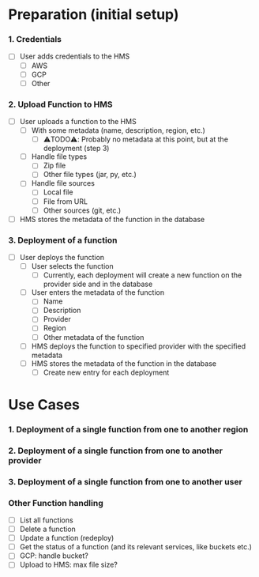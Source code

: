 
# Preparation (initial setup)

### 1. Credentials

- [ ] User adds credentials to the HMS
  - [ ] AWS
  - [ ] GCP
  - [ ] Other

### 2. Upload Function to HMS

- [ ] User uploads a function to the HMS
  - [ ] With some metadata (name, description, region, etc.)
    - [ ] ⚠️️TODO⚠️: Probably no metadata at this point, but at the deployment (step 3)
  - [ ] Handle file types
    - [ ] Zip file
    - [ ] Other file types (jar, py, etc.)
  - [ ] Handle file sources
    - [ ] Local file
    - [ ] File from URL
    - [ ] Other sources (git, etc.)
- [ ] HMS stores the metadata of the function in the database

### 3. Deployment of a function

- [ ] User deploys the function
  - [ ] User selects the function
    - [ ] Currently, each deployment will create a new function on the provider side and in the database
  - [ ] User enters the metadata of the function
    - [ ] Name
    - [ ] Description
    - [ ] Provider
    - [ ] Region
    - [ ] Other metadata of the function
  - [ ] HMS deploys the function to specified provider with the specified metadata
  - [ ] HMS stores the metadata of the function in the database
    - [ ] Create new entry for each deployment

# Use Cases

### 1. Deployment of a single function from one to another region
### 2. Deployment of a single function from one to another provider
### 3. Deployment of a single function from one to another user

### Other Function handling

- [ ] List all functions
- [ ] Delete a function
- [ ] Update a function (redeploy)
- [ ] Get the status of a function (and its relevant services, like buckets etc.)
- [ ] GCP: handle bucket?
- [ ] Upload to HMS: max file size?
